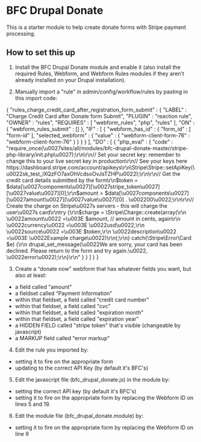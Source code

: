 # BFC Drupal Donate
This is a starter module to help create donate forms with Stripe payment processing.
## How to set this up
1. Install the BFC Drupal Donate module and enable it (also install the required Rules, Webform, and Webform Rules modules if they aren’t already installed on your Drupal installation).

2. Manually import a "rule" in admin/config/workflow/rules by pasting in this import code:

{ "rules_charge_credit_card_after_registration_form_submit" : {
    "LABEL" : "Charge Credit Card after Donate form Submit",
    "PLUGIN" : "reaction rule",
    "OWNER" : "rules",
    "REQUIRES" : [ "webform_rules", "php", "rules" ],
    "ON" : { "webform_rules_submit" : [] },
    "IF" : [
      { "webform_has_id" : {
          "form_id" : [ "form-id" ],
          "selected_webform" : { "value" : { "webform-client-form-76" : "webform-client-form-76" } }
        }
      }
    ],
    "DO" : [
      { "php_eval" : { "code" : "require_once(\u0027sites\/all\/modules\/bfc-drupal-donate-master\/stripe-php-library\/init.php\u0027);\r\n\r\n\/\/ Set your secret key: remember to change this to your live secret key in production\r\n\/\/ See your keys here https:\/\/dashboard.stripe.com\/account\/apikeys\r\n\\Stripe\\Stripe::setApiKey(\u0022sk_test_lXQzFO7axOhVcdsoOvJsTZHP\u0022);\r\n\r\n\/\/ Get the credit card details submitted by the form\r\n$token = $data[\u0027components\u0027][\u0027stripe_token\u0027][\u0027value\u0027][0];\r\n$amount = $data[\u0027components\u0027][\u0027amount\u0027][\u0027value\u0027][0] . \u002200\u0022;\r\n\r\n\/\/ Create the charge on Stripe\u0027s servers - this will charge the user\u0027s card\r\ntry {\r\n$charge = \\Stripe\\Charge::create(array(\r\n  \u0022amount\u0022 =\u003E $amount, \/\/ amount in cents, again\r\n  \u0022currency\u0022 =\u003E \u0022usd\u0022,\r\n  \u0022source\u0022 =\u003E $token,\r\n  \u0022description\u0022 =\u003E \u0022Example charge\u0022)\r\n);\r\n} catch(\\Stripe\\Error\\Card $e) {\r\n  drupal_set_message(\u0022We are sorry, your card has been declined. Please return to the form and try again.\u0022, \u0022error\u0022);\r\n}\r\n" } }
    ]
  }
}

3. Create a “donate now” webform that has whatever fields you want, but also at least:
* a field called "amount"
* a fieldset called “Payment Information”
* within that fieldset, a field called “credit card number"
* within that fieldset, a field called "cvc"
* within that fieldset, a field called "expiration month"
* within that fieldset, a field called "expiration year"
* a HIDDEN FIELD called "stripe token" that's visible (changeable by javascript)
* a MARKUP field called "error markup"

4. Edit the rule you imported by:
* setting it to fire on the appropriate form
* updating to the correct API Key (by default it's BFC's)

5. Edit the javascript file (bfc_drupal_donate.js) in the module by:
* setting the correct API key (by default it's BFC's)
* setting it to fire on the appropriate form by replacing the Webform ID on lines 5 and 19.

6. Edit the module file (bfc_drupal_donate.module) by:
* setting it to fire on the appropriate form by replacing the Webform ID on line 9


